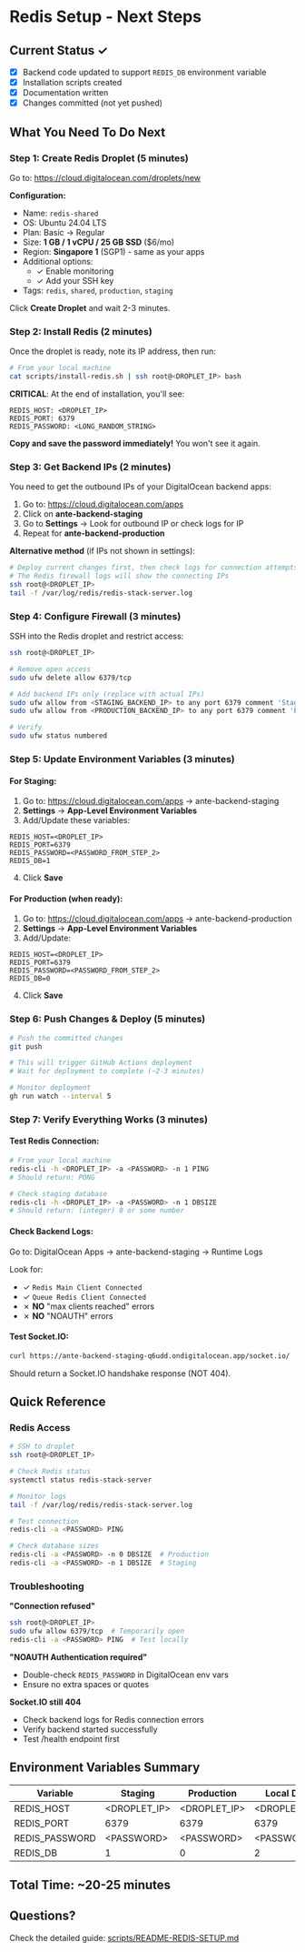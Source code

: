 # Redis Setup - Next Steps

## Current Status ✓
- [x] Backend code updated to support `REDIS_DB` environment variable
- [x] Installation scripts created
- [x] Documentation written
- [x] Changes committed (not yet pushed)

## What You Need To Do Next

### Step 1: Create Redis Droplet (5 minutes)

Go to: https://cloud.digitalocean.com/droplets/new

**Configuration:**
- Name: `redis-shared`
- OS: Ubuntu 24.04 LTS
- Plan: Basic → Regular
- Size: **1 GB / 1 vCPU / 25 GB SSD** ($6/mo)
- Region: **Singapore 1** (SGP1) - same as your apps
- Additional options:
  - ✓ Enable monitoring
  - ✓ Add your SSH key
- Tags: `redis`, `shared`, `production`, `staging`

Click **Create Droplet** and wait 2-3 minutes.

### Step 2: Install Redis (2 minutes)

Once the droplet is ready, note its IP address, then run:

```bash
# From your local machine
cat scripts/install-redis.sh | ssh root@<DROPLET_IP> bash
```

**CRITICAL**: At the end of installation, you'll see:
```
REDIS_HOST: <DROPLET_IP>
REDIS_PORT: 6379
REDIS_PASSWORD: <LONG_RANDOM_STRING>
```

**Copy and save the password immediately!** You won't see it again.

### Step 3: Get Backend IPs (2 minutes)

You need to get the outbound IPs of your DigitalOcean backend apps:

1. Go to: https://cloud.digitalocean.com/apps
2. Click on **ante-backend-staging**
3. Go to **Settings** → Look for outbound IP or check logs for IP
4. Repeat for **ante-backend-production**

**Alternative method** (if IPs not shown in settings):
```bash
# Deploy current changes first, then check logs for connection attempts
# The Redis firewall logs will show the connecting IPs
ssh root@<DROPLET_IP>
tail -f /var/log/redis/redis-stack-server.log
```

### Step 4: Configure Firewall (3 minutes)

SSH into the Redis droplet and restrict access:

```bash
ssh root@<DROPLET_IP>

# Remove open access
sudo ufw delete allow 6379/tcp

# Add backend IPs only (replace with actual IPs)
sudo ufw allow from <STAGING_BACKEND_IP> to any port 6379 comment 'Staging backend'
sudo ufw allow from <PRODUCTION_BACKEND_IP> to any port 6379 comment 'Production backend'

# Verify
sudo ufw status numbered
```

### Step 5: Update Environment Variables (3 minutes)

#### For Staging:
1. Go to: https://cloud.digitalocean.com/apps → ante-backend-staging
2. **Settings** → **App-Level Environment Variables**
3. Add/Update these variables:

```
REDIS_HOST=<DROPLET_IP>
REDIS_PORT=6379
REDIS_PASSWORD=<PASSWORD_FROM_STEP_2>
REDIS_DB=1
```

4. Click **Save**

#### For Production (when ready):
1. Go to: https://cloud.digitalocean.com/apps → ante-backend-production
2. **Settings** → **App-Level Environment Variables**
3. Add/Update:

```
REDIS_HOST=<DROPLET_IP>
REDIS_PORT=6379
REDIS_PASSWORD=<PASSWORD_FROM_STEP_2>
REDIS_DB=0
```

4. Click **Save**

### Step 6: Push Changes & Deploy (5 minutes)

```bash
# Push the committed changes
git push

# This will trigger GitHub Actions deployment
# Wait for deployment to complete (~2-3 minutes)

# Monitor deployment
gh run watch --interval 5
```

### Step 7: Verify Everything Works (3 minutes)

#### Test Redis Connection:
```bash
# From your local machine
redis-cli -h <DROPLET_IP> -a <PASSWORD> -n 1 PING
# Should return: PONG

# Check staging database
redis-cli -h <DROPLET_IP> -a <PASSWORD> -n 1 DBSIZE
# Should return: (integer) 0 or some number
```

#### Check Backend Logs:
Go to: DigitalOcean Apps → ante-backend-staging → Runtime Logs

Look for:
- ✓ `Redis Main Client Connected`
- ✓ `Queue Redis Client Connected`
- ✗ **NO** "max clients reached" errors
- ✗ **NO** "NOAUTH" errors

#### Test Socket.IO:
```bash
curl https://ante-backend-staging-q6udd.ondigitalocean.app/socket.io/
```

Should return a Socket.IO handshake response (NOT 404).

## Quick Reference

### Redis Access
```bash
# SSH to droplet
ssh root@<DROPLET_IP>

# Check Redis status
systemctl status redis-stack-server

# Monitor logs
tail -f /var/log/redis/redis-stack-server.log

# Test connection
redis-cli -a <PASSWORD> PING

# Check database sizes
redis-cli -a <PASSWORD> -n 0 DBSIZE  # Production
redis-cli -a <PASSWORD> -n 1 DBSIZE  # Staging
```

### Troubleshooting

**"Connection refused"**
```bash
ssh root@<DROPLET_IP>
sudo ufw allow 6379/tcp  # Temporarily open
redis-cli -a <PASSWORD> PING  # Test locally
```

**"NOAUTH Authentication required"**
- Double-check `REDIS_PASSWORD` in DigitalOcean env vars
- Ensure no extra spaces or quotes

**Socket.IO still 404**
- Check backend logs for Redis connection errors
- Verify backend started successfully
- Test /health endpoint first

## Environment Variables Summary

| Variable | Staging | Production | Local Dev |
|----------|---------|------------|-----------|
| REDIS_HOST | \<DROPLET_IP\> | \<DROPLET_IP\> | \<DROPLET_IP\> |
| REDIS_PORT | 6379 | 6379 | 6379 |
| REDIS_PASSWORD | \<PASSWORD\> | \<PASSWORD\> | \<PASSWORD\> |
| REDIS_DB | 1 | 0 | 2 |

## Total Time: ~20-25 minutes

## Questions?

Check the detailed guide: [scripts/README-REDIS-SETUP.md](scripts/README-REDIS-SETUP.md)
